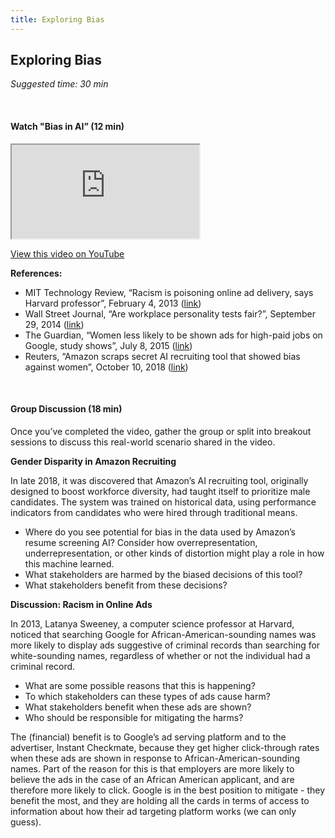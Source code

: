 ```yaml
---
title: Exploring Bias 
---
```


## Exploring Bias 
_Suggested time: 30 min_

<br>

#### Watch "Bias in AI” (12 min)

<div class="embed-responsive embed-responsive-16by9">
  <iframe class="embed-responsive-item" src="https://www.youtube.com/embed/ViHZ1RdmPeg" allowfullscreen>
  </iframe></div>
  
[View this video on YouTube](http://bit.ly/WeareAI_BiasinData)

**References:**
* MIT Technology Review, “Racism is poisoning online ad delivery, says Harvard professor”, February 4, 2013 ([link](https://www.technologyreview.com/2013/02/04/253879/racism-is-poisoning-online-ad-delivery-says-harvard-professor/))
* Wall Street Journal, “Are workplace personality tests fair?”, September 29, 2014 ([link](http://www.wsj.com/articles/are-workplace-personality-tests-fair-1412044257))
* The Guardian, “Women less likely to be shown ads for high-paid jobs on Google, study shows”, July 8, 2015 ([link](https://www.theguardian.com/technology/2015/jul/08/women-less-likely-ads-high-paid-jobs-google-study))
* Reuters, “Amazon scraps secret AI recruiting tool that showed bias against women”, October 10, 2018 ([link](https://www.reuters.com/article/us-amazon-com-jobs-automation-insight/amazon-scraps-secret-ai-recruiting-tool-that-showed-bias-against-women-idUSKCN1MK08G))

<br>

#### Group Discussion (18 min)
Once you’ve completed the video, gather the group or split into breakout sessions to discuss this real-world scenario shared in the video.

**Gender Disparity in Amazon Recruiting**

In late 2018, it was discovered that Amazon’s AI recruiting tool, originally designed to boost workforce diversity, had taught itself to prioritize male candidates. The system was trained on historical data, using performance indicators from candidates who were hired through traditional means.

* Where do you see potential for bias in the data used by Amazon’s resume screening AI? Consider how overrepresentation, underrepresentation, or other kinds of distortion might play a role in how this machine learned.
* What stakeholders are harmed by the biased decisions of this tool? 
* What stakeholders benefit from these decisions?

**Discussion: Racism in Online Ads**

In 2013, Latanya Sweeney, a computer science professor at Harvard, noticed that searching Google for African-American-sounding names was more likely to display ads suggestive of criminal records than searching for white-sounding names, regardless of whether or not the individual had a criminal record.

* What are some possible reasons that this is happening?
* To which stakeholders can these types of ads cause harm? 
* What stakeholders benefit when these ads are shown?
* Who should be responsible for mitigating the harms?

The (financial) benefit is to Google’s ad serving platform and to the advertiser, Instant Checkmate, because they get higher click-through rates when these ads are shown in response to African-American-sounding names. Part of the reason for this is that employers are more likely to believe the ads in the case of an African American applicant, and are therefore more likely to click. Google is in the best position to mitigate - they benefit the most, and they are holding all the cards in terms of access to information about how their ad targeting platform works (we can only guess).

